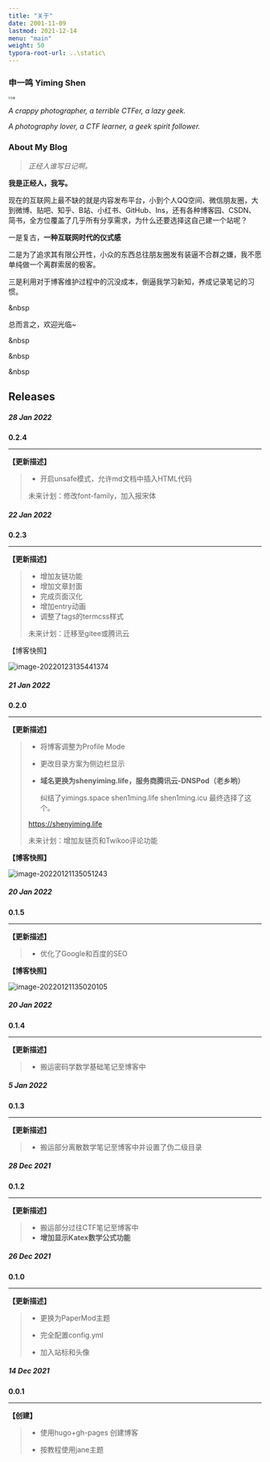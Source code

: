 ```yaml
---
title: "关于"
date: 2001-11-09
lastmod: 2021-12-14
menu: "main"
weight: 50
typora-root-url: ..\static\
---
```


### 申一鸣 Yiming Shen



<img src="/about.assets/123.jpg" alt="头像" style="zoom: 30%;" />

*A crappy photographer, a terrible CTFer, a lazy geek.*

*A photography lover, a CTF learner, a geek  spirit follower.*



### About My Blog

> *正经人谁写日记啊。*

**我是正经人，我写。**

现在的互联网上最不缺的就是内容发布平台，小到个人QQ空间、微信朋友圈，大到微博、贴吧、知乎、B站、小红书、GitHub、Ins，还有各种博客园、CSDN、简书，全方位覆盖了几乎所有分享需求，为什么还要选择这自己建一个站呢？

一是复古，**一种互联网时代的仪式感**

二是为了追求其有限公开性，小众的东西总往朋友圈发有装逼不合群之嫌，我不愿单纯做一个离群索居的极客。

三是利用对于博客维护过程中的沉没成本，倒逼我学习新知，养成记录笔记的习惯。

&nbsp

总而言之，欢迎光临~

&nbsp

&nbsp

&nbsp



## Releases

##### 28 Jan 2022

**0.2.4**

---

**【更新描述】**

> - 开启unsafe模式，允许md文档中插入HTML代码
>
> 未来计划：修改font-family，加入报宋体

##### 22 Jan 2022

**0.2.3**

---

**【更新描述】**

> - 增加友链功能
> - 增加文章封面
> - 完成页面汉化
> - 增加entry动画
> - 调整了tags的termcss样式
>
> 未来计划：迁移至gitee或腾讯云

【博客快照】

![image-20220123135441374](/about.assets/image-20220123135441374.png)


##### 21 Jan 2022

**0.2.0**

---

**【更新描述】**

> - 将博客调整为Profile Mode
>
> - 更改目录方案为侧边栏显示
>
> - **域名更换为shenyiming.life，服务商腾讯云-DNSPod（老乡哟）**
>
>   纠结了yimings.space shen1ming.life shen1ming.icu 最终选择了这个。
>
> https://shenyiming.life
>
> 未来计划：增加友链页和Twikoo评论功能

**【博客快照】**

![image-20220121135051243](/about.assets/image-20220121135051243.png)

##### 20 Jan 2022

**0.1.5**

---

**【更新描述】**

> - 优化了Google和百度的SEO

**【博客快照】**

![image-20220121135020105](/about.assets/image-20220121135020105.png)

##### 20 Jan 2022

**0.1.4**

---
**【更新描述】**

> - 搬运密码学数学基础笔记至博客中


##### 5 Jan 2022
**0.1.3**

---

**【更新描述】**

> - 搬运部分离散数学笔记至博客中并设置了伪二级目录

##### 28 Dec 2021
**0.1.2**

---

**【更新描述】**

> - 搬运部分过往CTF笔记至博客中
> - **增加显示Katex数学公式功能**

##### 26 Dec 2021
**0.1.0**

---

**【更新描述】**
> - 更换为PaperMod主题
> 
> - 完全配置config.yml
> 
> - 加入站标和头像

##### 14 Dec 2021
**0.0.1**

---

**【创建】**
> - 使用hugo+gh-pages 创建博客
>
> - 按教程使用jane主题









